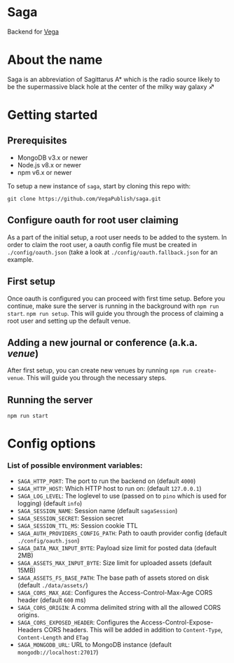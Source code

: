 # Saga

Backend for [Vega](https://github.com/vegapublish/vega)

# About the name

Saga is an abbreviation of Sagittarus A\* which is the radio source likely to be the supermassive black hole at the center of the milky way galaxy ♐

# Getting started

## Prerequisites
- MongoDB v3.x or newer
- Node.js v8.x or newer
- npm v6.x or newer

To setup a new instance of `saga`, start by cloning this repo with:
```
git clone https://github.com/VegaPublish/saga.git
```

## Configure oauth for root user claiming
As a part of the initial setup, a root user needs to be added to the system.
In order to claim the root user, a oauth config file must be created in `./config/oauth.json` (take a look at `./config/oauth.fallback.json` for an example.

## First setup
Once oauth is configured you can proceed with first time setup. Before you continue, make sure the server is running in the background with `npm run start`.
`npm run setup`. This will guide you through the process of claiming a root user and setting up the default venue.

## Adding a new journal or conference (a.k.a. _venue_)
After first setup, you can create new venues by running `npm run create-venue`. This will guide you through the necessary steps.

## Running the server
`npm run start`

# Config options
### List of possible environment variables:

- `SAGA_HTTP_PORT`: The port to run the backend on (default `4000`)
- `SAGA_HTTP_HOST`: Which HTTP host to run on: (default `127.0.0.1`)
- `SAGA_LOG_LEVEL`: The loglevel to use (passed on to `pino` which is used for logging) (default `info`)
- `SAGA_SESSION_NAME`: Session name (default `sagaSession`)
- `SAGA_SESSION_SECRET`: Session secret
- `SAGA_SESSION_TTL_MS`: Session cookie TTL
- `SAGA_AUTH_PROVIDERS_CONFIG_PATH`: Path to oauth provider config (default `./config/oauth.json`)
- `SAGA_DATA_MAX_INPUT_BYTE`: Payload size limit for posted data (default 2MB)
- `SAGA_ASSETS_MAX_INPUT_BYTE`: Size limit for uploaded assets (default 15MB)
- `SAGA_ASSETS_FS_BASE_PATH`: The base path of assets stored on disk (default `./data/assets/`)
- `SAGA_CORS_MAX_AGE`: Configures the Access-Control-Max-Age CORS header (default `600` ms)
- `SAGA_CORS_ORIGIN`: A comma delimited string with all the allowed CORS origins.
- `SAGA_CORS_EXPOSED_HEADER`: Configures the Access-Control-Expose-Headers CORS headers. This will be added in addition to `Content-Type`, `Content-Length` and `ETag`
- `SAGA_MONGODB_URL`: URL to MongoDB instance (default `mongodb://localhost:27017`)

